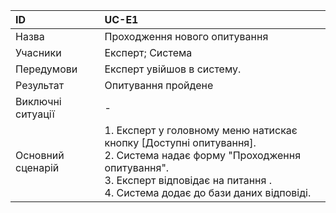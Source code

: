 | ID  | UC-E1 |
|:---|:---|
|Назва   | Проходження нового опитування |
|Учасники   |Експерт; Система |
|Передумови  |  Експерт увійшов в систему.|
|Результат| Опитування пройдене |
|Виключні ситуації| - |
|Основний сценарій|1. Експерт у головному меню натискає кнопку [Доступні опитування].<br>2. Система надає форму "Проходження опитування".<br>3. Експерт відповідає на питання .<br>4. Система додає до бази даних відповіді.
